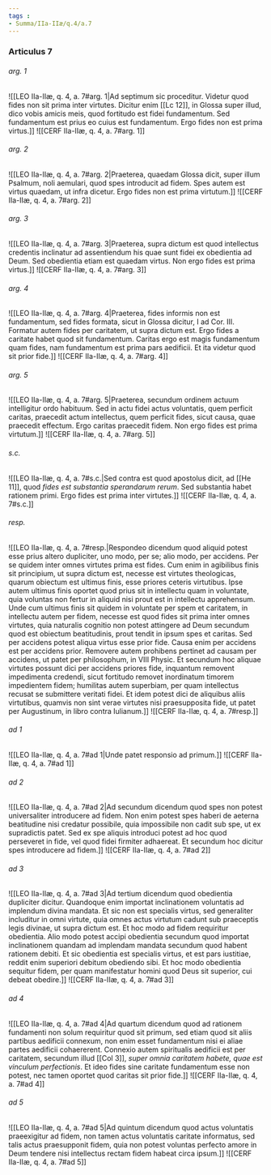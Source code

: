 ```yaml
---
tags : 
- Summa/IIa-IIæ/q.4/a.7
---
```


### Articulus 7

###### arg. 1
![[LEO IIa-IIæ, q. 4, a. 7#arg. 1|Ad septimum sic proceditur. Videtur quod fides non sit prima inter virtutes. Dicitur enim [[Lc 12]], in Glossa super illud, dico vobis amicis meis, quod fortitudo est fidei fundamentum. Sed fundamentum est prius eo cuius est fundamentum. Ergo fides non est prima virtus.]]
![[CERF IIa-IIæ, q. 4, a. 7#arg. 1]]

###### arg. 2
![[LEO IIa-IIæ, q. 4, a. 7#arg. 2|Praeterea, quaedam Glossa dicit, super illum Psalmum, noli aemulari, quod spes introducit ad fidem. Spes autem est virtus quaedam, ut infra dicetur. Ergo fides non est prima virtutum.]]
![[CERF IIa-IIæ, q. 4, a. 7#arg. 2]]

###### arg. 3
![[LEO IIa-IIæ, q. 4, a. 7#arg. 3|Praeterea, supra dictum est quod intellectus credentis inclinatur ad assentiendum his quae sunt fidei ex obedientia ad Deum. Sed obedientia etiam est quaedam virtus. Non ergo fides est prima virtus.]]
![[CERF IIa-IIæ, q. 4, a. 7#arg. 3]]

###### arg. 4
![[LEO IIa-IIæ, q. 4, a. 7#arg. 4|Praeterea, fides informis non est fundamentum, sed fides formata, sicut in Glossa dicitur, I ad Cor. III. Formatur autem fides per caritatem, ut supra dictum est. Ergo fides a caritate habet quod sit fundamentum. Caritas ergo est magis fundamentum quam fides, nam fundamentum est prima pars aedificii. Et ita videtur quod sit prior fide.]]
![[CERF IIa-IIæ, q. 4, a. 7#arg. 4]]

###### arg. 5
![[LEO IIa-IIæ, q. 4, a. 7#arg. 5|Praeterea, secundum ordinem actuum intelligitur ordo habituum. Sed in actu fidei actus voluntatis, quem perficit caritas, praecedit actum intellectus, quem perficit fides, sicut causa, quae praecedit effectum. Ergo caritas praecedit fidem. Non ergo fides est prima virtutum.]]
![[CERF IIa-IIæ, q. 4, a. 7#arg. 5]]

###### s.c.
![[LEO IIa-IIæ, q. 4, a. 7#s.c.|Sed contra est quod apostolus dicit, ad [[He 11]], quod *fides est substantia sperandarum rerum*. Sed substantia habet rationem primi. Ergo fides est prima inter virtutes.]]
![[CERF IIa-IIæ, q. 4, a. 7#s.c.]]

###### resp.
![[LEO IIa-IIæ, q. 4, a. 7#resp.|Respondeo dicendum quod aliquid potest esse prius altero dupliciter, uno modo, per se; alio modo, per accidens. Per se quidem inter omnes virtutes prima est fides. Cum enim in agibilibus finis sit principium, ut supra dictum est, necesse est virtutes theologicas, quarum obiectum est ultimus finis, esse priores ceteris virtutibus. Ipse autem ultimus finis oportet quod prius sit in intellectu quam in voluntate, quia voluntas non fertur in aliquid nisi prout est in intellectu apprehensum. Unde cum ultimus finis sit quidem in voluntate per spem et caritatem, in intellectu autem per fidem, necesse est quod fides sit prima inter omnes virtutes, quia naturalis cognitio non potest attingere ad Deum secundum quod est obiectum beatitudinis, prout tendit in ipsum spes et caritas. Sed per accidens potest aliqua virtus esse prior fide. Causa enim per accidens est per accidens prior. Removere autem prohibens pertinet ad causam per accidens, ut patet per philosophum, in VIII Physic. Et secundum hoc aliquae virtutes possunt dici per accidens priores fide, inquantum removent impedimenta credendi, sicut fortitudo removet inordinatum timorem impedientem fidem; humilitas autem superbiam, per quam intellectus recusat se submittere veritati fidei. Et idem potest dici de aliquibus aliis virtutibus, quamvis non sint verae virtutes nisi praesupposita fide, ut patet per Augustinum, in libro contra Iulianum.]]
![[CERF IIa-IIæ, q. 4, a. 7#resp.]]

###### ad 1
![[LEO IIa-IIæ, q. 4, a. 7#ad 1|Unde patet responsio ad primum.]]
![[CERF IIa-IIæ, q. 4, a. 7#ad 1]]

###### ad 2
![[LEO IIa-IIæ, q. 4, a. 7#ad 2|Ad secundum dicendum quod spes non potest universaliter introducere ad fidem. Non enim potest spes haberi de aeterna beatitudine nisi credatur possibile, quia impossibile non cadit sub spe, ut ex supradictis patet. Sed ex spe aliquis introduci potest ad hoc quod perseveret in fide, vel quod fidei firmiter adhaereat. Et secundum hoc dicitur spes introducere ad fidem.]]
![[CERF IIa-IIæ, q. 4, a. 7#ad 2]]

###### ad 3
![[LEO IIa-IIæ, q. 4, a. 7#ad 3|Ad tertium dicendum quod obedientia dupliciter dicitur. Quandoque enim importat inclinationem voluntatis ad implendum divina mandata. Et sic non est specialis virtus, sed generaliter includitur in omni virtute, quia omnes actus virtutum cadunt sub praeceptis legis divinae, ut supra dictum est. Et hoc modo ad fidem requiritur obedientia. Alio modo potest accipi obedientia secundum quod importat inclinationem quandam ad implendam mandata secundum quod habent rationem debiti. Et sic obedientia est specialis virtus, et est pars iustitiae, reddit enim superiori debitum obediendo sibi. Et hoc modo obedientia sequitur fidem, per quam manifestatur homini quod Deus sit superior, cui debeat obedire.]]
![[CERF IIa-IIæ, q. 4, a. 7#ad 3]]

###### ad 4
![[LEO IIa-IIæ, q. 4, a. 7#ad 4|Ad quartum dicendum quod ad rationem fundamenti non solum requiritur quod sit primum, sed etiam quod sit aliis partibus aedificii connexum, non enim esset fundamentum nisi ei aliae partes aedificii cohaererent. Connexio autem spiritualis aedificii est per caritatem, secundum illud [[Col 3]], *super omnia caritatem habete, quae est vinculum perfectionis*. Et ideo fides sine caritate fundamentum esse non potest, nec tamen oportet quod caritas sit prior fide.]]
![[CERF IIa-IIæ, q. 4, a. 7#ad 4]]

###### ad 5
![[LEO IIa-IIæ, q. 4, a. 7#ad 5|Ad quintum dicendum quod actus voluntatis praeexigitur ad fidem, non tamen actus voluntatis caritate informatus, sed talis actus praesupponit fidem, quia non potest voluntas perfecto amore in Deum tendere nisi intellectus rectam fidem habeat circa ipsum.]]
![[CERF IIa-IIæ, q. 4, a. 7#ad 5]]

